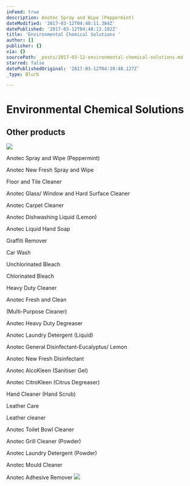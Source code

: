 ```yaml
---
inFeed: true
description: Anotec Spray and Wipe (Peppermint)
dateModified: '2017-03-12T04:48:11.384Z'
datePublished: '2017-03-12T04:48:12.182Z'
title: 'Environmental Chemical Solutions '
author: []
publisher: {}
via: {}
sourcePath: _posts/2017-03-12-environmental-chemical-solutions.md
starred: false
datePublishedOriginal: '2017-03-12T04:39:48.127Z'
_type: Blurb

---
```

# Environmental Chemical Solutions 

## Other products
![](https://the-grid-user-content.s3-us-west-2.amazonaws.com/38c7644d-42b9-4bb9-867f-230dbedad8c8.jpg)

Anotec Spray and Wipe (Peppermint)

Anotec New Fresh Spray and Wipe

Floor and Tile Cleaner

Anotec Glass/ Window and Hard Surface Cleaner

Anotec Carpet Cleaner

Anotec Dishwashing Liquid (Lemon)

Anotec Liquid Hand Soap

Graffiti Remover

Car Wash

Unchlorinated Bleach

Chlorinated Bleach

Heavy Duty Cleaner

Anotec Fresh and Clean

(Multi-Purpose Cleaner)

Anotec Heavy Duty Degreaser

Anotec Laundry Detergent (Liquid)

Anotec General Disinfectant-Eucalyptus/ Lemon

Anotec New Fresh Disinfectant

Anotec AlcoKleen (Sanitiser Gel)

Anotec CitroKleen (Citrus Degreaser)

Hand Cleaner (Hand Scrub)

Leather Care

Leather cleaner

Anotec Toilet Bowl Cleaner

Anotec Grill Cleaner (Powder)

Anotec Laundry Detergent (Powder)

Anotec Mould Cleaner

Anotec Adhesive Remover
![](https://the-grid-user-content.s3-us-west-2.amazonaws.com/7fea65a0-5328-45c0-b838-502ed5a64851.jpg)